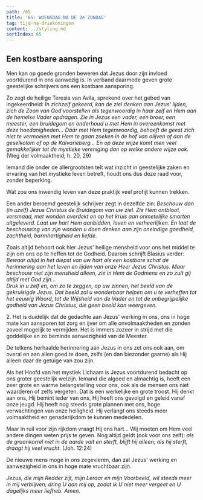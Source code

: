 ```yaml
---
path: /65
title: '65: WOENSDAG NA DE 3e ZONDAG'
tag: tijd-na-driekoningen
content: ../styling.md
sortIndex: 65
---
```


## Een kostbare aansporing

Men kan op goede gronden beweren dat Jezus door zijn invloed voortdurend in ons aanwezig is. In verband daarmede geven grote geestelijke schrijvers ons een kostbare aansporing.

Zo zegt de heilige Teresia van Avila, sprekend over het gebed van ingekeerdheid: _In zichzelf gekeerd, kan de ziel denken aan Jezus' lijden, zich de Zoon van God voorstellen als tegenwoordig in haar zelf en Hem aan de hemelse Vader opdragen. Zie in Jezus een vader, een broer, een meester, een bruidegom en onderhoud u met Hem in overeenkomst met deze hoedanigheden... Dáár met Hem tegenwoordig, behoeft de geest zich niet te vermoeien met Hem te gaan zoeken in de hof van olijven of aan de geselkolom of op de Kalvarieberg... En op deze wijze komt men veel gemakkelijker tot de mystieke vereniging dan op welke andere wijze ook._ (Weg der volmaaktheid, h. 20, 29)

Iemand die onder de allergrootsten telt wat inzicht in geestelijke zaken en ervaring van het mystieke leven betreft, houdt ons dus deze raad voor, zonder beperking.

Wat zou ons inwendig leven van deze praktijk veel profijt kunnen trekken.

Een ander beroemd geestelijk schrijver zegt in dezelfde zin: _Beschouw dan (in uzelf) Jezus Christus de Bruidegom van uw ziel. Zie Hem ontbloot, versmaad, met wonden overdekt en op het kruis aan onmetelijke smarten uitgeleverd. Laat uw hart Hem aanbidden, loven en verheerlijken. En laat de beschouwing van zijn wonden u doen denken aan zijn oneindige goedheid, zachtheid, barmhartigheid en liefde._

Zoals altijd behoort ook hier Jezus' heilige mensheid voor ons het middel te zijn om ons op te heffen tot de Godheid. Daarom schrijft Blasius verder: _Bewaar altijd in het diepst van uw hart als een kostbare schat de herinnering aan het leven en lijden van onze Heer Jezus Christus. Maar beschouw niet zijn mensheid alleen, zie in Hem de Godmens en zo zult gij altijd met God zijn..._  
_Druk in u zelf en, om zo te zeggen, op uw zinnen, het beeld van de gekruisigde Jezus. Dat beeld zal u wonderbaar helpen om u te verheffen tot het eeuwig Woord, tot de Wijsheid van de Vader en tot de onbegrijpelijke godheid van Jezus Christus, die geen beeld kan weergeven._

2\. Het is duidelijk dat de gedachte aan Jezus' werking in ons, ons in hoge mate kan aansporen tot zorg en ijver om alle onvolmaaktheden en zonden zoveel mogelijk te vermijden. Het is immers zozeer in strijd met die goddelijke en zo beminde aanwezigheid van de Meester.

De telkens herhaalde herinnering aan Jezus in ons zet ons ook aan, om overal en aan allen goed te doen, zelfs (en dan biezonder gaarne) als Hij alleen daar de getuige van zou zijn.

Als het Hoofd van het mystiek Lichaam is Jezus voortdurend bedacht op ons groter geestelijk welzijn. Iemand die algoed en almachtig is, heeft een zeer grote en warme belangstelling voor ons, ook als de mensen ons niet waarderen of zelfs vergeten. Dat is een werkelijke en grote troost. Hij denkt aan ons, Hij bemint ieder van ons, Hij heeft ons gevolgd en geleid vanaf onze jeugd. Hij heeft nog steeds grote plannen met ons, hoge verwachtingen van onze heiligheid. Hij verlangt ons steeds meer volmaaktheid en genaderijkdom te kunnen mededelen.

Maar in ruil voor zijn rijkdom vraagt Hij ons hart... Wij moeten om Hem veel andere dingen weten prijs te geven. Nog altijd geldt (ook voor ons zelf): _als de graankorrel niet in de aarde valt en sterft, blijft hij alleen; als hij sterft, draagt hij veel vrucht_. (Joh. 12:24)

De nieuwe mens moge in ons zegevieren, dan zal Jezus' werking en aanwezigheid in ons in hoge mate vruchtbaar zijn.

_Jezus, die mijn Redder zijt, mijn Leraar en mijn Voorbeeld, wil steeds meer in mij verblijven; dring U aan mij op, zodat ik U niet meer vergeet en U dagelijks meer liefheb. Amen._
